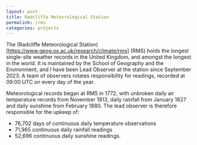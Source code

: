 ```yaml
---
layout: post
title: Radcliffe Meteorological Station
permalink: /rms
categories: projects
---
```

The (Radcliffe Meteorological Station)[https://www.geog.ox.ac.uk/research/climate/rms] (RMS) holds the longest single-site weather records in the United Kingdom, and amongst the longest in the world. It is maintained by the School of Geography and the Environment, and I have been Lead Observer at the station since September 2023. A team of observers rotates responsibility for readings, recorded at 09:00 UTC on every day of the year.

Meteorological records began at RMS in 1772, with unbroken daily air temperature records from November 1813, daily rainfall from January 1827 and daily sunshine from February 1880. The lead observer is therefore responsible for the upkeep of:
- 76,702 days of continuous daily temperature observations
- 71,965 continuous daily rainfall readings
- 52,696 continuous daily sunshine readings.



